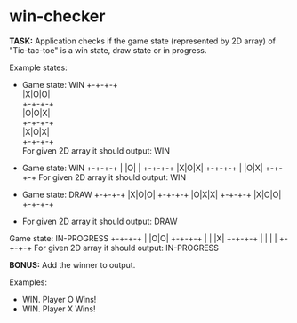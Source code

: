 # win-checker
**TASK:** Application checks if the game state (represented by 2D array) of "Tic-tac-toe" is a win state, draw state or in progress.

Example states:

* Game state: WIN
+-+-+-+  
|X|O|O|  
+-+-+-+  
|O|O|X|  
+-+-+-+  
|X|O|X|  
+-+-+-+  
For given 2D array it should output: WIN


* Game state: WIN
+-+-+-+
| |O| |
+-+-+-+
|X|O|X|
+-+-+-+
| |O|X|
+-+-+-+
For given 2D array it should output: WIN


* Game state: DRAW
+-+-+-+
|X|O|O|
+-+-+-+
|O|X|X|
+-+-+-+
|X|O|O|
+-+-+-+
* For given 2D array it should output: DRAW

Game state: IN-PROGRESS
+-+-+-+
| |O|O|
+-+-+-+
| | |X|
+-+-+-+
| | | |
+-+-+-+
For given 2D array it should output: IN-PROGRESS


**BONUS:** Add the winner to output.

Examples: 

* WIN. Player O Wins! 
* WIN. Player X Wins! 
